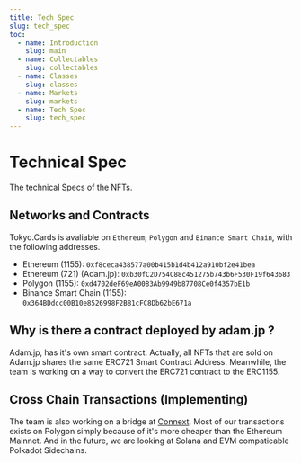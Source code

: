 ```yaml
---
title: Tech Spec 
slug: tech_spec
toc:
  - name: Introduction
    slug: main 
  - name: Collectables 
    slug: collectables 
  - name: Classes 
    slug: classes 
  - name: Markets 
    slug: markets 
  - name: Tech Spec 
    slug: tech_spec 
---
```


# Technical Spec
The technical Specs of the NFTs.

## Networks and Contracts
Tokyo.Cards is avaliable on `Ethereum`, `Polygon` and `Binance Smart Chain`, with the following addresses.

- Ethereum (1155): `0xf8ceca438577a00b415b1d4b412a910bf2e41bea`
- Ethereum (721) (Adam.jp): `0xb30fC2D754C88c451275b743b6F530F19f643683`
- Polygon (1155): `0xd4702deF69eA0083Ab9949b87708Ce0f4357bE1b`
- Binance Smart Chain (1155): `0x364BDdcc00B10e8526998F2B81cFC8Db62bE671a`

## Why is there a contract deployed by adam.jp ?
Adam.jp, has it's own smart contract. Actually, all NFTs that are sold on Adam.jp shares the same ERC721 Smart Contract Address. Meanwhile, the team is working on a way to convert the ERC721 contract to the ERC1155.

## Cross Chain Transactions (Implementing)
The team is also working on a bridge at [Connext](https://connext.network/).
Most of our transactions exists on Polygon simply because of it's more cheaper than the Ethereum Mainnet.
And in the future, we are looking at Solana and EVM compaticable Polkadot Sidechains.
